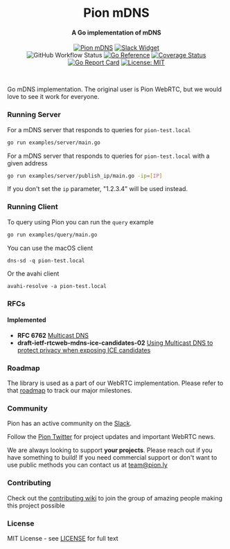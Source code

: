<h1 align="center">
  <br>
  Pion mDNS
  <br>
</h1>
<h4 align="center">A Go implementation of mDNS</h4>
<p align="center">
  <a href="https://pion.ly"><img src="https://img.shields.io/badge/pion-mdns-gray.svg?longCache=true&colorB=brightgreen" alt="Pion mDNS"></a>
  <a href="https://pion.ly/slack"><img src="https://img.shields.io/badge/join-us%20on%20slack-gray.svg?longCache=true&logo=slack&colorB=brightgreen" alt="Slack Widget"></a>
  <br>
  <img alt="GitHub Workflow Status" src="https://img.shields.io/github/actions/workflow/status/pion/mdns/test.yaml">
  <a href="https://pkg.go.dev/github.com/pion/mdns"><img src="https://pkg.go.dev/badge/github.com/pion/mdsn.svg" alt="Go Reference"></a>
  <a href="https://codecov.io/gh/pion/mdns"><img src="https://codecov.io/gh/pion/mdns/branch/master/graph/badge.svg" alt="Coverage Status"></a>
  <a href="https://goreportcard.com/report/github.com/pion/mdns"><img src="https://goreportcard.com/badge/github.com/pion/mdns" alt="Go Report Card"></a>
  <a href="LICENSE"><img src="https://img.shields.io/badge/License-MIT-yellow.svg" alt="License: MIT"></a>
</p>
<br>

Go mDNS implementation. The original user is Pion WebRTC, but we would love to see it work for everyone.

### Running Server
For a mDNS server that responds to queries for `pion-test.local`
```sh
go run examples/server/main.go
```

For a mDNS server that responds to queries for `pion-test.local` with a given address
```sh
go run examples/server/publish_ip/main.go -ip=[IP]
```
If you don't set the `ip` parameter, "1.2.3.4" will be used instead.


### Running Client
To query using Pion you can run the `query` example
```sh
go run examples/query/main.go
```

You can use the macOS client
```
dns-sd -q pion-test.local
```

Or the avahi client
```
avahi-resolve -a pion-test.local
```

### RFCs
#### Implemented
- **RFC 6762** [Multicast DNS][rfc6762]
- **draft-ietf-rtcweb-mdns-ice-candidates-02** [Using Multicast DNS to protect privacy when exposing ICE candidates](https://datatracker.ietf.org/doc/html/draft-ietf-rtcweb-mdns-ice-candidates-02.html)

[rfc6762]: https://tools.ietf.org/html/rfc6762

### Roadmap
The library is used as a part of our WebRTC implementation. Please refer to that [roadmap](https://github.com/pion/webrtc/issues/9) to track our major milestones.

### Community
Pion has an active community on the [Slack](https://pion.ly/slack).

Follow the [Pion Twitter](https://twitter.com/_pion) for project updates and important WebRTC news.

We are always looking to support **your projects**. Please reach out if you have something to build!
If you need commercial support or don't want to use public methods you can contact us at [team@pion.ly](mailto:team@pion.ly)

### Contributing
Check out the [contributing wiki](https://github.com/pion/webrtc/wiki/Contributing) to join the group of amazing people making this project possible

### License
MIT License - see [LICENSE](LICENSE) for full text